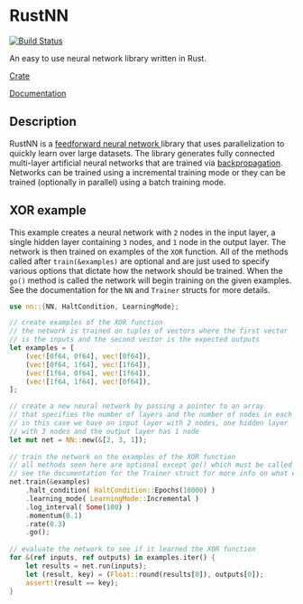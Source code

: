 # RustNN

[![Build Status](https://travis-ci.org/jackm321/RustNN.svg?branch=master)](https://travis-ci.org/jackm321/RustNN)

An easy to use neural network library written in Rust.

[Crate](https://crates.io/crates/nn)
  
[Documentation](https://jackm321.github.io/RustNN/doc/nn/)

## Description
RustNN is a [feedforward neural network ](http://en.wikipedia.org/wiki/Feedforward_neural_network)
library that uses parallelization to quickly learn over large datasets. The library
generates fully connected multi-layer artificial neural networks that
are trained via [backpropagation](http://en.wikipedia.org/wiki/Backpropagation).
Networks can be trained using a incremental training mode or they
can be trained (optionally in parallel) using a batch training mode.

## XOR example

This example creates a neural network with `2` nodes in the input layer,
a single hidden layer containing `3` nodes, and `1` node in the output layer.
The network is then trained on examples of the `XOR` function. All of the
methods called after `train(&examples)` are optional and are just used
to specify various options that dictate how the network should be trained.
When the `go()` method is called the network will begin training on the
given examples. See the documentation for the `NN` and `Trainer` structs
for more details.

```rust
use nn::{NN, HaltCondition, LearningMode};

// create examples of the XOR function
// the network is trained on tuples of vectors where the first vector
// is the inputs and the second vector is the expected outputs
let examples = [
    (vec![0f64, 0f64], vec![0f64]),
    (vec![0f64, 1f64], vec![1f64]),
    (vec![1f64, 0f64], vec![1f64]),
    (vec![1f64, 1f64], vec![0f64]),
];

// create a new neural network by passing a pointer to an array
// that specifies the number of layers and the number of nodes in each layer
// in this case we have an input layer with 2 nodes, one hidden layer
// with 3 nodes and the output layer has 1 node
let mut net = NN::new(&[2, 3, 1]);
    
// train the network on the examples of the XOR function
// all methods seen here are optional except go() which must be called to begin training
// see the documentation for the Trainer struct for more info on what each method does
net.train(&examples)
    .halt_condition( HaltCondition::Epochs(10000) )
    .learning_mode( LearningMode::Incremental )
    .log_interval( Some(100) )
    .momentum(0.1)
    .rate(0.3)
    .go();
    
// evaluate the network to see if it learned the XOR function
for &(ref inputs, ref outputs) in examples.iter() {
    let results = net.run(inputs);
    let (result, key) = (Float::round(results[0]), outputs[0]);
    assert!(result == key);
}
```